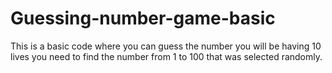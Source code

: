# Guessing-number-game-basic

This is a basic code where you can guess the number you will be having 10 lives you need to find the number from 1 to 100 that was selected randomly.
